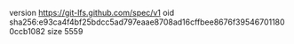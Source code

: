 version https://git-lfs.github.com/spec/v1
oid sha256:e93ca4f4bf25bdcc5ad797eaae8708ad16cffbee8676f395467011800ccb1082
size 5559
